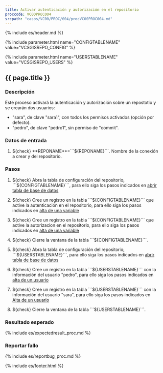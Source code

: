 ```yaml
---
title: Activar autenticación y autorización en el repositorio
proccode: VC00PROC004
srcpath: "casos/VC00/PROC/004/procVC00PROC004.md"
---
```


{% include es/header.md %}

{% include parameter.html name="CONFIGTABLENAME" value="VCSGISREPO_CONFIG" %}

{% include parameter.html name="USERSTABLENAME" value="VCSGISREPO_USERS" %}


## {{ page.title }}

### Descripción

Este proceso activará la autenticación y autorización sobre un repostotio y se crearán
dos usuarios:
* "sara", de clave "sara1", con todos los permisos activados (opción por defecto).
* "pedro", de clave "pedro1", sin permiso de "commit".

### Datos de entrada

1. ${check} **REPONAME**=```${REPONAME}```. Nombre de la conexión a crear y del repositorio.

### Pasos

1. ${check} Abra la tabla de configuración del repositorio, ```${CONFIGTABLENAME}```, 
   para ello siga los pasos indicados en 
   [abrir tabla de base de datos](../../PROC/011/procVC00PROC011.html?CONNAME=${REPONAME}&TABLENAME=${CONFIGTABLENAME})
    
2. ${check} Cree un registro en la tabla ```${CONFIGTABLENAME}``` que active la autenticación en el repositorio, 
   para ello siga los pasos indicados en 
   [alta de una variable](../../PROC/009/procVC00PROC009.html?VARIABLE=AUTHENTICATION&VALUE=true)

3. ${check} Cree un registro en la tabla ```${CONFIGTABLENAME}``` que active la autorizacion en el repositorio, 
   para ello siga los pasos indicados en 
   [alta de una variable](../../PROC/009/procVC00PROC009.html?VARIABLE=AUTHORIZATION&VALUE=true)

4. ${check} Cierre la ventana de la tabla ```${CONFIGTABLENAME}```.

5. ${check} Abra la tabla de configuración del repositorio, ```${USERSTABLENAME}```, 
    para ello siga los pasos indicados en 
    [abrir tabla de base de datos](../../PROC/011/procVC00PROC011.html?CONNAME=${REPONAME}&TABLENAME=${USERSTABLENAME})

6. ${check} Cree un registro en la tabla ```${USERSTABLENAME}``` con la información del usuario "pedro", 
   para ello siga los pasos indicados en 
   [alta de un usuario](../../PROC/010/procVC00PROC010.html?NAME=pedro&PASSWORD=pedro1&OPERATIONS=add,entities,update,checkout,history,topologyplans,users)

7. ${check} Cree un registro en la tabla ```${USERSTABLENAME}``` con la información del usuario "sara", 
   para ello siga los pasos indicados en 
   [Alta de un usuario](../../PROC/010/procVC00PROC010.html?NAME=sara&PASSWORD=sara1&OPERATIONS=add,entities,commit,update,checkout,history,topologyplans,users)

8. ${check} Cierre la ventana de la tabla ```${USERSTABLENAME}```.

### Resultado esperado

{% include es/expectedresult_proc.md %}

### Reportar fallo

{% include es/reportbug_proc.md %}

{% include es/footer.html %}
